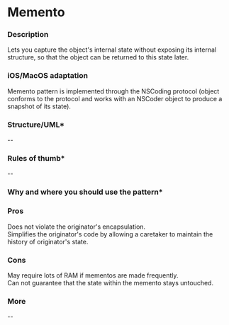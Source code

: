 

# Memento

### Description </br>
Lets you capture the object's internal state without exposing its internal structure, so that the object can be returned to this state later. </br>

### iOS/MacOS adaptation </br>
Memento pattern is implemented through the NSCoding protocol (object conforms to the protocol and works with an NSCoder object to produce a snapshot of its state). </br>

### Structure/UML*
--

### Rules of thumb*
--

### Why and where you should use the pattern*

### Pros </br>
Does not violate the originator's encapsulation. </br>
Simplifies the originator's code by allowing a caretaker to maintain the history of originator's state. </br>

### Cons </br>
May require lots of RAM if mementos are made frequently. </br>
Can not guarantee that the state within the memento stays untouched. </br>

### More
--
